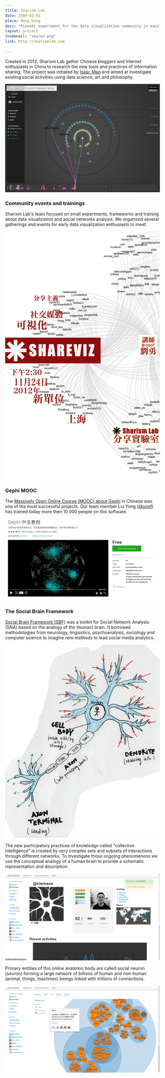 ```yaml
---
title: Sharism Lab
date: 2009-01-01
place: Hong Kong
desc: "Pioneer experiment for the data visualization community in mainland China."
layout: project
thumbnail: "seuron.png"
link: http://sharismlab.com

---
```


Created in 2012, Sharism Lab gather Chinese bloggers and Internet enthusiasts in China to research the new tools and practices of information sharing. The project was initiated by [Isaac Mao](http://isaacmao.com/) and aimed at investigate existing social activities using data science, art and philosophy.

![](08.png)

### Community events and trainings

Sharism Lab's team focused on small experiments, frameworks and training about data visualization and social networks analysis. We organized several gatherings and events for early data visualization enthusiasts to meet.

<div style="text-align:center">
<img src="Shareviz-cn02.jpg">
  </div>

### Gephi MOOC

The [Massively Open Online Course (MOOC) about Gephi](https://www.udemy.com/gephi/) in Chinese was one of the most successful projects. Our team member Liu Yong ([@ooof](http://twitter.com/ooof)) has trained today more then 10 000 people on this software.

![](gephiMOOC.png)

### The Social Brain Framework

[Social Brain Framework (SBF)](https://github.com/sharismlab/social-brain-framework) was a toolkit for Social Network Analysis (SNA) based on the analogy of the (human) brain. It borrowed methodologies from neurology, linguistics, psychoanalysis, sociology and computer science to imagine new methods to lead social media analytics.

![](09seuron1-1.jpg)

The new participatory practices of knowledge called "collective intelligence" is created  by very complex sets and subsets of interactions through different networks. To investigate those ongoing phenomenons we use the conceptual analogy of a human brain to provide a schematic representation and description.

![](09_Profile_Analytics.png)

Primary entities of this online anatomic body are called social neuron (seuron) forming a large network of billions of human and non-human (animal, things, machines) beings linked with trillions of connections.

![](10_Viz_add_message.png)
